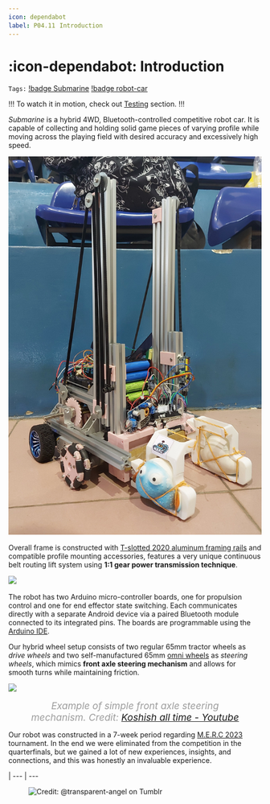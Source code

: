 ```yaml
---
icon: dependabot
label: P04.11⠀Introduction
---
```

# :icon-dependabot: Introduction
`Tags:` [!badge Submarine](/projects/P04-submarine.md) [!badge robot-car]()

!!!
To watch it in motion, check out [Testing](/projects/P04-submarine/P04-30-39-technical-details/P04-34-testing.md) section.
!!!


*Submarine* is a hybrid 4WD, Bluetooth-controlled competitive robot car. It is capable of collecting and holding solid game pieces of varying profile while moving across the playing field with desired accuracy and excessively high speed.

![](/projects/P04-submarine/media/intro-submarine2.jpg)

Overall frame is constructed with [T-slotted 2020 aluminum framing rails](https://en.wikipedia.org/wiki/T-slot_structural_framing) and compatible profile mounting accessories, features a very unique continuous belt routing lift system using **1:1 gear power transmission technique**.

![](/projects/P04-submarine/media/1-1-gear-transmission.jpg)

The robot has two Arduino micro-controller boards, one for propulsion control and one for end effector state switching. Each communicates directly with a separate Android device via a paired Bluetooth module connected to its integrated pins. The boards are programmable using the [Arduino IDE](https://www.arduino.cc/en/software).

Our hybrid wheel setup consists of two regular 65mm tractor wheels as *drive wheels* and two self-manufactured 65mm [omni wheels](https://en.wikipedia.org/wiki/Omni_wheel#:~:text=Omni%20wheels%20or%20poly%20wheels,slide%20laterally%20with%20great%20ease.) as *steering wheels*, which mimics **front axle steering mechanism** and allows for smooth turns while maintaining friction.

<style>
figcaption {
  color: #9D9D9D;
  font-style: italic;
  font-size: 19px;
  padding: 0px;
  text-align: center;
}
</style>
![](/projects/P04-submarine/media/front-axle-steering.gif)<figure>
    <figcaption> Example of simple front axle steering mechanism. Credit: <a href="https://youtu.be/kNf7N4m41UQ">Koshish all time - Youtube</a></figcaption>
</figure>

Our robot was constructed in a 7-week period regarding [M.E.R.C 2023](/projects/P04-submarine/P04-10-19-about-the-project/P04-12-mission.md) tournament. In the end we were eliminated from the competition in the quarterfinals, but we gained a lot of new experiences, insights, and connections, and this was honestly an invaluable experience.

|
--- | ---

<figure>
    <img src="https://64.media.tumblr.com/d103eb823dce2842c673f409f036857b/tumblr_mzx9wrdwFa1snc5kxo1_1280.gifv" alt="Credit: @transparent-angel on Tumblr">
</figure>
